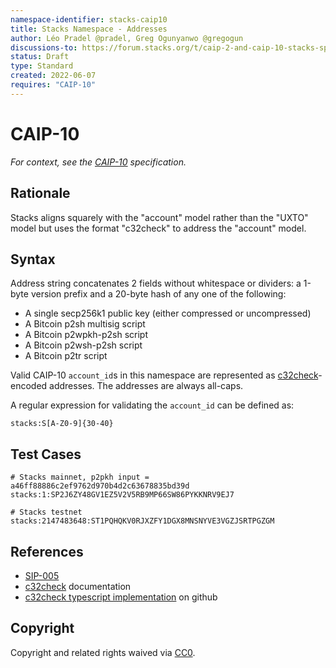 ```yaml
---
namespace-identifier: stacks-caip10
title: Stacks Namespace - Addresses
author: Léo Pradel @pradel, Greg Ogunyanwo @gregogun
discussions-to: https://forum.stacks.org/t/caip-2-and-caip-10-stacks-specification/13290
status: Draft
type: Standard
created: 2022-06-07
requires: "CAIP-10"
---
```


# CAIP-10

*For context, see the [CAIP-10][] specification.*

## Rationale

Stacks aligns squarely with the "account" model rather than the "UXTO" model but
uses the format "c32check" to address the "account" model.

## Syntax

Address string concatenates 2 fields without whitespace or dividers: a 1-byte version prefix and a 20-byte hash of any one of the following:
- A single secp256k1 public key (either compressed or uncompressed)
- A Bitcoin p2sh multisig script
- A Bitcoin p2wpkh-p2sh script
- A Bitcoin p2wsh-p2sh script
- A Bitcoin p2tr script

Valid CAIP-10 `account_id`s in this namespace are represented as [c32check][]-encoded addresses. The addresses are always all-caps.

A regular expression for validating the `account_id` can be defined as:
```
stacks:S[A-Z0-9]{30-40}
```

## Test Cases

```
# Stacks mainnet, p2pkh input = a46ff88886c2ef9762d970b4d2c63678835bd39d
stacks:1:SP2J6ZY48GV1EZ5V2V5RB9MP66SW86PYKKNRV9EJ7

# Stacks testnet
stacks:2147483648:ST1PQHQKV0RJXZFY1DGX8MNSNYVE3VGZJSRTPGZGM
```

## References

- [SIP-005][]
- [c32check][] documentation
- [c32check typescript implementation][] on github

[SIP-005]: https://github.com/stacksgov/sips/blob/main/sips/sip-005/sip-005-blocks-and-transactions.md
[c32check]: https://github.com/stacks-network/c32check#how-it-works
[c32check typescript implementation]: https://github.com/stacks-network/c32check
[CAIP-10]: https://github.com/ChainAgnostic/CAIPs/blob/master/CAIPs/caip-10.md

## Copyright
Copyright and related rights waived via [CC0](https://creativecommons.org/publicdomain/zero/1.0/).

